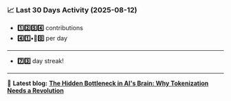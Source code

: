 <!--START_STATS-->
### 📈 Last 30 Days Activity (2025-08-12)  
- **1️⃣2️⃣5️⃣4️⃣** contributions  
- **4️⃣1️⃣•🎱0️⃣** per day
---
- **7️⃣3️⃣** day streak!
---
📝 **Latest blog:** [**The Hidden Bottleneck in AI's Brain: Why Tokenization Needs a Revolution**](https://andriak.com/blog/tokenization-revolution)
<!--END_STATS-->
